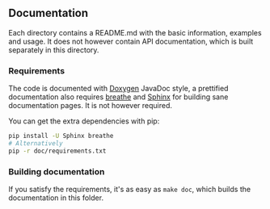 ## Documentation

Each directory contains a README.md with the basic information, examples and usage.
It does not however contain API documentation, which is built separately in this directory.

### Requirements

The code is documented with [Doxygen][doxygen] JavaDoc style, a prettified documentation
also requires [breathe][breathe] and [Sphinx][sphinx] for building sane documentation pages.
It is not however required.

[doxygen]:http://www.stack.nl/~dimitri/doxygen/manual/index.html
[breathe]: https://github.com/michaeljones/breathe
[sphinx]: http://sphinx-doc.org/

You can get the extra dependencies with pip:

```sh
pip install -U Sphinx breathe
# Alternatively
pip -r doc/requirements.txt
```

### Building documentation

If you satisfy the requirements, it's as easy as `make doc`, which builds the documentation in this folder.


